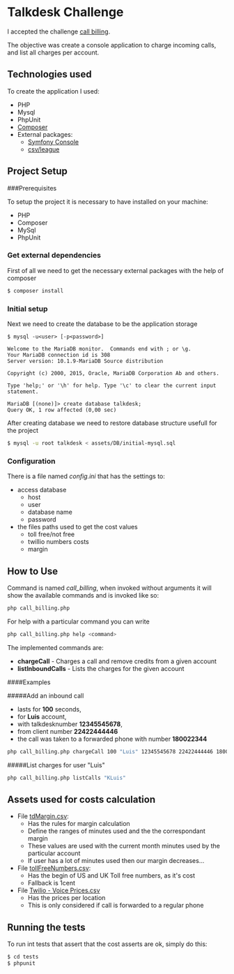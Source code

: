 # Talkdesk Challenge

I accepted the challenge [call billing](problems/b3_call_billing.md).

The objective was create a console application to charge incoming calls, and list all charges per account.

## Technologies used

To create the application I used:
 * PHP
 * Mysql
 * PhpUnit
 * [Composer](https://getcomposer.org/)
 * External packages:
   * [Symfony Console](https://packagist.org/packages/symfony/console)
   * [csv/league](https://packagist.org/packages/league/csv)

## Project Setup

###Prerequisites

To setup the project it is necessary to have installed on your machine:

 * PHP
 * Composer
 * MySql
 * PhpUnit

### Get external dependencies

First of all we need to get the necessary external packages with the help of composer
```bash
$ composer install
```
### Initial setup

Next we need to create the database to be the application storage

```mysql
$ mysql -u<user> [-p<password>]

Welcome to the MariaDB monitor.  Commands end with ; or \g.
Your MariaDB connection id is 308
Server version: 10.1.9-MariaDB Source distribution

Copyright (c) 2000, 2015, Oracle, MariaDB Corporation Ab and others.

Type 'help;' or '\h' for help. Type '\c' to clear the current input statement.

MariaDB [(none)]> create database talkdesk;
Query OK, 1 row affected (0,00 sec)

```

After creating database we need to restore database structure usefull for the project

```bash
$ mysql -u root talkdesk < assets/DB/initial-mysql.sql
```

### Configuration

There is a file named *config.ini* that has the settings to:
 * access database
    * host
    * user
    * database name
    * password
 * the files paths used to get the cost values
    * toll free/not free
    * twillio numbers costs
    * margin


## How to Use

Command is named *call_billing*, when invoked without arguments it will show the available commands
 and is invoked like so:

```bash
php call_billing.php
```

For help with a particular command you can write

```bash
php call_billing.php help <command>
```

The implemented commands are:

* **chargeCall** - Charges a call and remove credits from a given account
* **listInboundCalls** - Lists the charges for the given account

####Examples

#####Add an inbound call
 * lasts for **100** seconds,
 * for **Luis** account,
 * with talkdesknumber **12345545678**,
 * from client number **22422444446**
 * the call was taken to a forwarded phone with number **180022344**

```bash
php call_billing.php chargeCall 100 "Luis" 12345545678 22422444446 180022344
```

#####List charges for user "Luis"
```bash
php call_billing.php listCalls "KLuis"
```

## Assets used for costs calculation

* File [tdMargin.csv](assets/Csv/tdMargin.csv):
  * Has the rules for margin calculation
  * Define the ranges of minutes used and the the correspondant  margin
  * These values are used with the current month minutes used by the particular account
  * If user has a lot of minutes used then our margin decreases...
* File [tollFreeNumbers.csv](assets/Csv/tollFreeNumbers.csv):
  * Has the begin of US and UK Toll free numbers, as it's cost
  * Fallback is 1cent
* File [Twilio - Voice Prices.csv](/problems/assets/call%20billing/Twilio%20-%20Voice%20Prices.csv)
  * Has the prices per location
  * This is only considered if call is forwarded to a regular phone

## Running the tests

To run int tests that assert that the cost asserts are ok, simply do this:

```bash
$ cd tests
$ phpunit
```